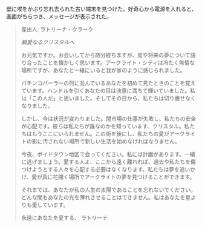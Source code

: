 壁に埃をかぶり忘れ去られた古い端末を見つけた。好奇心から電源を入れると、画面がちらつき、メッセージが表示された。

> 差出人: ラトリーナ・クラーク
>
> _親愛なるクリスタルへ_
>
> お元気ですか。お会いしてから随分経ちますが、星や将来の夢について語り合ったことを懐かしく思います。アークライト・シティは冷たく無情な場所ですが、あなたと一緒にいると我が家のように感じられました。
>
> パチンコパーラーの列に並んでいるあなたを初めて見たときのことを覚えています。ハンドルを引くあなたの目は決意に満ちて輝いていました。私は「この人だ」と思いました。そしてその日から、私たちは切り離せなくなりました。
>
> しかし、今は状況が変わりました。闇市場の仕事が失敗し、私たちの安全が心配です。彼らは私たちが誰なのかを知っています、クリスタル。私たちはもうここにいられません。この街を後にし、私たちの愛がアークライトの影に汚されない場所で新しい生活を始めなければなりません。
>
> 今夜、ボイドタウン地区で会ってください。私には計画があります。一緒に逃げましょう。愛する人よ、ここから遠く離れれば、過去や私たちを傷つけようとする人々を心配する必要はなくなります。私たちは夢を追いかけ、愛が真に花開く場所でアークライトの夢を見つけることができます。
>
> それまでは、あなたが私の人生の太陽であることを忘れないでください。どんな闇もあなたの光を薄れさせることはできません。私はあなたを星よりも愛しています。
>
> 永遠にあなたを愛する、
> ラトリーナ
